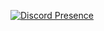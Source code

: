 [![Discord Presence](https://lanyard.cnrad.dev/api/881986210191523920)](https://discord.com/users/881986210191523920)
